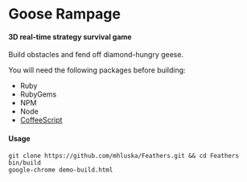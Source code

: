 Goose Rampage
=============

#### 3D real-time strategy survival game ####
Build obstacles and fend off diamond-hungry geese.

You will need the following packages before building:
* Ruby
* RubyGems
* NPM
* Node
* [CoffeeScript](https://github.com/jashkenas/coffee-script)

#### Usage ####
    git clone https://github.com/mhluska/Feathers.git && cd Feathers 
    bin/build
    google-chrome demo-build.html
